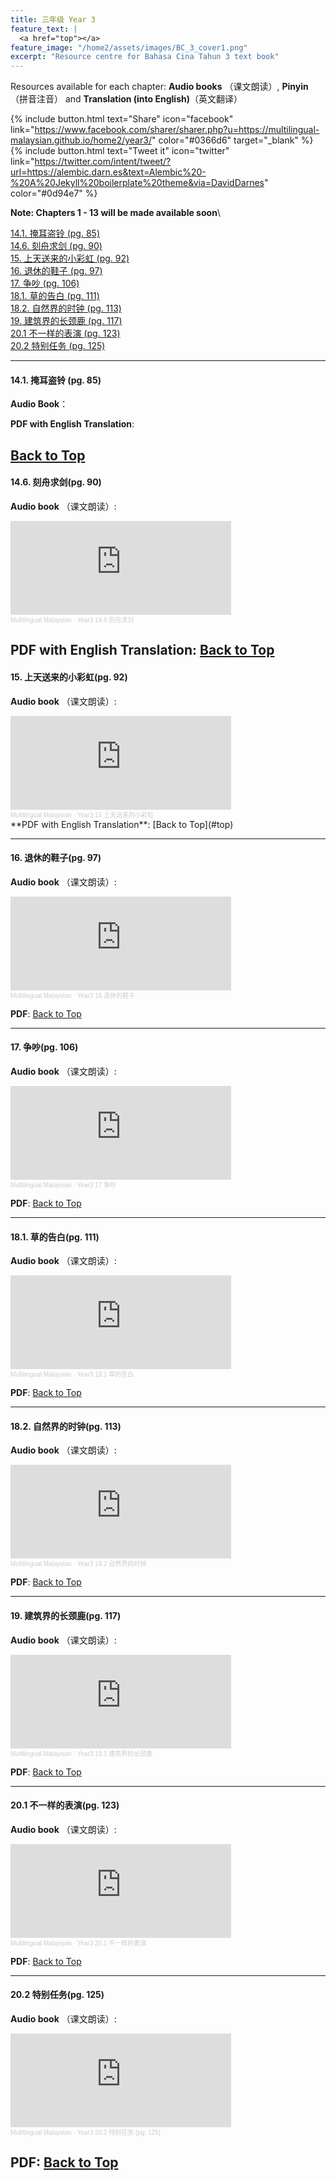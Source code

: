 ```yaml
---
title: 三年级 Year 3 
feature_text: |
  <a href="top"></a>
feature_image: "/home2/assets/images/BC_3_cover1.png"
excerpt: "Resource centre for Bahasa Cina Tahun 3 text book"
---
```

Resources available for each chapter: **Audio books** （课文朗读）, **Pinyin**（拼音注音） and **Translation (into English)**（英文翻译）

{% include button.html text="Share" icon="facebook" link="https://www.facebook.com/sharer/sharer.php?u=https://multilingual-malaysian.github.io/home2/year3/" color="#0366d6" target="_blank" %}  {% include button.html text="Tweet it" icon="twitter" link="https://twitter.com/intent/tweet/?url=https://alembic.darn.es&text=Alembic%20-%20A%20Jekyll%20boilerplate%20theme&via=DavidDarnes" color="#0d94e7" %}

**Note: Chapters 1 - 13 will be made available soon**\
<!--
[1. 上学的路 (pg. 2)] - *coming soon*\
[2. 魔豆传心意 (pg. 7)] - *coming soon*\
[3. 鸟儿筑巢 (pg. 12)] - *coming soon*\
[4.1. 爸爸的大手 (pg. 17)] - *coming soon*\
[4.2. 百衲被的故事 (pg. 19)] - *coming soon*\
[5.1. 被子的大地 (pg. 28)] - *coming soon*\
[5.2. 月亮渴了 (pg. 30)] - *coming soon*\
[6. 小猫和老虎 (pg. 34)] - *coming soon*\
[7. 纸船 (pg. 39)] - *coming soon*\
[8. 神奇的三维打印 (pg. 44)] - *coming soon*\
[9. 马来亚橡胶之父——陈齐贤 (pg. 53)] - *coming soon*\
[10. 天鹅长住的地方 (pg. 58)] - *coming soon*\
[11. 竹筒饭 (pg. 64)] - *coming soon*\
[12. 蔡伦造纸 (pg. 69)] - *coming soon*\
[13.1. 快乐识字 (pg. 78)] - *coming soon*\
[13.2. 丰收歌 (pg. 80)] - *coming soon*\
-->
[14.1. 掩耳盗铃 (pg. 85)](#14.1)\
[14.6. 刻舟求剑 (pg. 90)](#14.6)\
[15. 上天送来的小彩虹 (pg. 92)](#15)\
[16. 退休的鞋子 (pg. 97)](#16)\
[17. 争吵 (pg. 106)](#17)\
[18.1. 草的告白 (pg. 111)](#18.1)\
[18.2. 自然界的时钟 (pg. 113)](#18.2)\
[19. 建筑界的长颈鹿 (pg. 117)](#19)\
[20.1 不一样的表演 (pg. 123)](#20.1)\
[20.2 特别任务 (pg. 125)](#20.2)

<!--
----
#### 1. 上学的路 (pg. 2)
----
#### 2. 魔豆传心意 (pg. 7)
----
#### 3. 鸟儿筑巢 (pg. 12)
----
#### 4.1. 爸爸的大手 (pg. 17)
----
#### 4.2. 百衲被的故事 (pg. 19)
----
#### 5.1. 被子的大地 (pg. 28)
----
#### 5.2. 月亮渴了 (pg. 30)
----
#### 6. 小猫和老虎 (pg. 34)
----
#### 7. 纸船 (pg. 39)
----
#### 8. 神奇的三维打印 (pg. 44)
----
#### 9. 马来亚橡胶之父——陈齐贤 (pg. 53)
----
#### 10. 天鹅长住的地方 (pg. 58)
----
#### 11. 竹筒饭 (pg. 64)
----
#### 12. 蔡伦造纸 (pg. 69)
----
#### 13.1. 快乐识字 (pg. 78)
----
#### 13.2. 丰收歌 (pg. 80)
-->
----
#### 14.1. 掩耳盗铃 <a name="14.1"></a>(pg. 85)
**Audio Book**： 

**PDF with English Translation**:

[Back to Top](#top)
----
#### 14.6. 刻舟求剑<a name="14.6"></a>(pg. 90)
**Audio book** （课文朗读）:
<iframe width="70%" height="150" scrolling="no" frameborder="no" allow="autoplay" src="https://w.soundcloud.com/player/?url=https%3A//api.soundcloud.com/tracks/1338948136&color=%23ff5500&auto_play=false&hide_related=false&show_comments=true&show_user=true&show_reposts=false&show_teaser=true&visual=true"></iframe><div style="font-size: 10px; color: #cccccc;line-break: anywhere;word-break: normal;overflow: hidden;white-space: nowrap;text-overflow: ellipsis; font-family: Interstate,Lucida Grande,Lucida Sans Unicode,Lucida Sans,Garuda,Verdana,Tahoma,sans-serif;font-weight: 100;"><a href="https://soundcloud.com/multilingual-malaysian" title="Multilingual Malaysian" target="_blank" style="color: #cccccc; text-decoration: none;">Multilingual Malaysian</a> · <a href="https://soundcloud.com/multilingual-malaysian/year3-146" title="Year3 14.6 刻舟求剑" target="_blank" style="color: #cccccc; text-decoration: none;">Year3 14.6 刻舟求剑</a></div>

**PDF with English Translation**:
[Back to Top](#top)
----
#### 15. 上天送来的小彩虹<a name="15"></a>(pg. 92)
**Audio book** （课文朗读）:
<iframe width="70%" height="150" scrolling="no" frameborder="no" allow="autoplay" src="https://w.soundcloud.com/player/?url=https%3A//api.soundcloud.com/tracks/1339041664&color=%23ff5500&auto_play=false&hide_related=false&show_comments=true&show_user=true&show_reposts=false&show_teaser=true&visual=true"></iframe><div style="font-size: 10px; color: #cccccc;line-break: anywhere;word-break: normal;overflow: hidden;white-space: nowrap;text-overflow: ellipsis; font-family: Interstate,Lucida Grande,Lucida Sans Unicode,Lucida Sans,Garuda,Verdana,Tahoma,sans-serif;font-weight: 100;"><a href="https://soundcloud.com/multilingual-malaysian" title="Multilingual Malaysian" target="_blank" style="color: #cccccc; text-decoration: none;">Multilingual Malaysian</a> · <a href="https://soundcloud.com/multilingual-malaysian/year3-15" title="Year3 15 上天送来的小彩虹" target="_blank" style="color: #cccccc; text-decoration: none;">Year3 15 上天送来的小彩虹</a></div>
**PDF with English Translation**:
[Back to Top](#top)

----
#### 16. 退休的鞋子<a name="16"></a>(pg. 97)
**Audio book** （课文朗读）:
<iframe width="70%" height="150" scrolling="no" frameborder="no" allow="autoplay" src="https://w.soundcloud.com/player/?url=https%3A//api.soundcloud.com/tracks/1339806514&color=%23ff5500&auto_play=false&hide_related=false&show_comments=true&show_user=true&show_reposts=false&show_teaser=true&visual=true"></iframe><div style="font-size: 10px; color: #cccccc;line-break: anywhere;word-break: normal;overflow: hidden;white-space: nowrap;text-overflow: ellipsis; font-family: Interstate,Lucida Grande,Lucida Sans Unicode,Lucida Sans,Garuda,Verdana,Tahoma,sans-serif;font-weight: 100;"><a href="https://soundcloud.com/multilingual-malaysian" title="Multilingual Malaysian" target="_blank" style="color: #cccccc; text-decoration: none;">Multilingual Malaysian</a> · <a href="https://soundcloud.com/multilingual-malaysian/year3-16" title="Year3 16 退休的鞋子" target="_blank" style="color: #cccccc; text-decoration: none;">Year3 16 退休的鞋子</a></div>

**PDF**:
[Back to Top](#top)

----
#### 17. 争吵<a name="17"></a>(pg. 106)
**Audio book** （课文朗读）:
<iframe width="70%" height="150" scrolling="no" frameborder="no" allow="autoplay" src="https://w.soundcloud.com/player/?url=https%3A//api.soundcloud.com/tracks/1339806901&color=%23ff5500&auto_play=false&hide_related=false&show_comments=true&show_user=true&show_reposts=false&show_teaser=true&visual=true"></iframe><div style="font-size: 10px; color: #cccccc;line-break: anywhere;word-break: normal;overflow: hidden;white-space: nowrap;text-overflow: ellipsis; font-family: Interstate,Lucida Grande,Lucida Sans Unicode,Lucida Sans,Garuda,Verdana,Tahoma,sans-serif;font-weight: 100;"><a href="https://soundcloud.com/multilingual-malaysian" title="Multilingual Malaysian" target="_blank" style="color: #cccccc; text-decoration: none;">Multilingual Malaysian</a> · <a href="https://soundcloud.com/multilingual-malaysian/year3-17" title="Year3 17 争吵" target="_blank" style="color: #cccccc; text-decoration: none;">Year3 17 争吵</a></div>

**PDF**:
[Back to Top](#top)

----
#### 18.1. 草的告白<a name="18.1"></a>(pg. 111)
**Audio book** （课文朗读）:
<iframe width="70%" height="150" scrolling="no" frameborder="no" allow="autoplay" src="https://w.soundcloud.com/player/?url=https%3A//api.soundcloud.com/tracks/1339807657&color=%23ff5500&auto_play=false&hide_related=false&show_comments=true&show_user=true&show_reposts=false&show_teaser=true&visual=true"></iframe><div style="font-size: 10px; color: #cccccc;line-break: anywhere;word-break: normal;overflow: hidden;white-space: nowrap;text-overflow: ellipsis; font-family: Interstate,Lucida Grande,Lucida Sans Unicode,Lucida Sans,Garuda,Verdana,Tahoma,sans-serif;font-weight: 100;"><a href="https://soundcloud.com/multilingual-malaysian" title="Multilingual Malaysian" target="_blank" style="color: #cccccc; text-decoration: none;">Multilingual Malaysian</a> · <a href="https://soundcloud.com/multilingual-malaysian/year3-181" title="Year3 18.1 草的告白" target="_blank" style="color: #cccccc; text-decoration: none;">Year3 18.1 草的告白</a></div>

**PDF**:
[Back to Top](#top)

----
#### 18.2. 自然界的时钟<a name="18.2"></a>(pg. 113)
**Audio book** （课文朗读）:
<iframe width="70%" height="150" scrolling="no" frameborder="no" allow="autoplay" src="https://w.soundcloud.com/player/?url=https%3A//api.soundcloud.com/tracks/1339808560&color=%23ff5500&auto_play=false&hide_related=false&show_comments=true&show_user=true&show_reposts=false&show_teaser=true&visual=true"></iframe><div style="font-size: 10px; color: #cccccc;line-break: anywhere;word-break: normal;overflow: hidden;white-space: nowrap;text-overflow: ellipsis; font-family: Interstate,Lucida Grande,Lucida Sans Unicode,Lucida Sans,Garuda,Verdana,Tahoma,sans-serif;font-weight: 100;"><a href="https://soundcloud.com/multilingual-malaysian" title="Multilingual Malaysian" target="_blank" style="color: #cccccc; text-decoration: none;">Multilingual Malaysian</a> · <a href="https://soundcloud.com/multilingual-malaysian/year3-182" title="Year3 18.2 自然界的时钟" target="_blank" style="color: #cccccc; text-decoration: none;">Year3 18.2 自然界的时钟</a></div>

**PDF**:
[Back to Top](#top)

----
#### 19. 建筑界的长颈鹿<a name="19"></a>(pg. 117)
**Audio book** （课文朗读）:
<iframe width="70%" height="150" scrolling="no" frameborder="no" allow="autoplay" src="https://w.soundcloud.com/player/?url=https%3A//api.soundcloud.com/tracks/1339809238&color=%23ff5500&auto_play=false&hide_related=false&show_comments=true&show_user=true&show_reposts=false&show_teaser=true&visual=true"></iframe><div style="font-size: 10px; color: #cccccc;line-break: anywhere;word-break: normal;overflow: hidden;white-space: nowrap;text-overflow: ellipsis; font-family: Interstate,Lucida Grande,Lucida Sans Unicode,Lucida Sans,Garuda,Verdana,Tahoma,sans-serif;font-weight: 100;"><a href="https://soundcloud.com/multilingual-malaysian" title="Multilingual Malaysian" target="_blank" style="color: #cccccc; text-decoration: none;">Multilingual Malaysian</a> · <a href="https://soundcloud.com/multilingual-malaysian/year3-191" title="Year3 19.1 建筑界的长颈鹿" target="_blank" style="color: #cccccc; text-decoration: none;">Year3 19.1 建筑界的长颈鹿</a></div>

**PDF**:
[Back to Top](#top)

----
#### 20.1 不一样的表演<a name="20.1"></a>(pg. 123)
**Audio book** （课文朗读）:
<iframe width="70%" height="150" scrolling="no" frameborder="no" allow="autoplay" src="https://w.soundcloud.com/player/?url=https%3A//api.soundcloud.com/tracks/1339810579&color=%23ff5500&auto_play=false&hide_related=false&show_comments=true&show_user=true&show_reposts=false&show_teaser=true&visual=true"></iframe><div style="font-size: 10px; color: #cccccc;line-break: anywhere;word-break: normal;overflow: hidden;white-space: nowrap;text-overflow: ellipsis; font-family: Interstate,Lucida Grande,Lucida Sans Unicode,Lucida Sans,Garuda,Verdana,Tahoma,sans-serif;font-weight: 100;"><a href="https://soundcloud.com/multilingual-malaysian" title="Multilingual Malaysian" target="_blank" style="color: #cccccc; text-decoration: none;">Multilingual Malaysian</a> · <a href="https://soundcloud.com/multilingual-malaysian/year3-201" title="Year3 20.1 不一样的表演" target="_blank" style="color: #cccccc; text-decoration: none;">Year3 20.1 不一样的表演</a></div>

**PDF**:
[Back to Top](#top)

----
#### 20.2 特别任务<a name="20.2"></a>(pg. 125)
**Audio book** （课文朗读）:
<iframe width="70%" height="150" scrolling="no" frameborder="no" allow="autoplay" src="https://w.soundcloud.com/player/?url=https%3A//api.soundcloud.com/tracks/1342233886&color=%23ff5500&auto_play=false&hide_related=false&show_comments=true&show_user=true&show_reposts=false&show_teaser=true&visual=true"></iframe><div style="font-size: 10px; color: #cccccc;line-break: anywhere;word-break: normal;overflow: hidden;white-space: nowrap;text-overflow: ellipsis; font-family: Interstate,Lucida Grande,Lucida Sans Unicode,Lucida Sans,Garuda,Verdana,Tahoma,sans-serif;font-weight: 100;"><a href="https://soundcloud.com/multilingual-malaysian" title="Multilingual Malaysian" target="_blank" style="color: #cccccc; text-decoration: none;">Multilingual Malaysian</a> · <a href="https://soundcloud.com/multilingual-malaysian/year3-202-pg-125" title="Year3 20.2 特别任务 (pg. 125)" target="_blank" style="color: #cccccc; text-decoration: none;">Year3 20.2 特别任务 (pg. 125)</a></div>

**PDF**:
[Back to Top](#top)
----

